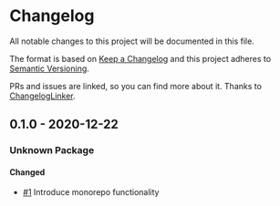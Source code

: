 # Changelog

All notable changes to this project will be documented in this file.

The format is based on [Keep a Changelog](http://keepachangelog.com/en/1.0.0/)
and this project adheres to [Semantic Versioning](http://semver.org/spec/v2.0.0.html).

PRs and issues are linked, so you can find more about it. Thanks to [ChangelogLinker](https://github.com/symplify/changelog-linker).

<!-- changelog-linker -->

## 0.1.0 - 2020-12-22

### Unknown Package

#### Changed

- [#1] Introduce monorepo functionality

[#1]: https://github.com/php-addition-repository/par/pull/1

